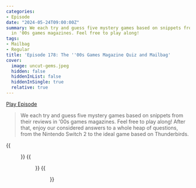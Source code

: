 ```yaml
---
categories:
- Episode
date: "2024-05-24T09:00:00Z"
summary: We each try and guess five mystery games based on snippets from their reviews
  in '00s games magazines. Feel free to play along!
tags:
- Mailbag
- Regular
title: 'Episode 178: The ''00s Games Magazine Quiz and Mailbag'
cover: 
  image: uncut-gems.jpeg
  hidden: false
  hiddenInList: false
  hiddenInSingle: true
  relative: true
---
```


[Play Episode](https://www.patreon.com/posts/episode-178-00s-104681551)
> We each try and guess five mystery games based on snippets from their reviews in '00s games magazines. Feel free to play along! After that, enjoy our considered answers to a whole heap of questions, from the Nintendo Switch 2 to the ideal game based on Thunderbirds.

{{<figure 
    src="uncut-gems.jpeg" 
    caption="Image Credit: NaesLyn" 
    alt="Uncut Gems">}}
{{<figure 
    src="doshin.jpeg" 
    caption="Image Credit: NaesLyn" 
    alt="Doshin">}}
{{<figure 
    src="time-travellers.jpeg" 
    alt="Time Travellers" >}}
